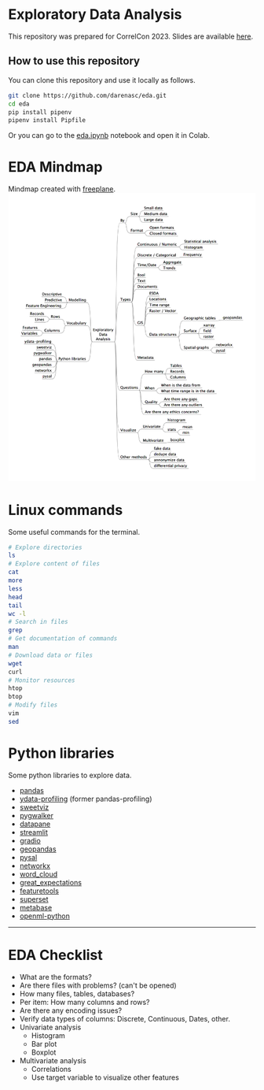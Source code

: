 # Exploratory Data Analysis

This repository was prepared for CorrelCon 2023. Slides are available [here](https://docs.google.com/presentation/d/1mYtzt5Tfk_xbYSWUBRgiNH5TumJNUWlRVDMeyntee_w/edit?usp=sharing).

## How to use this repository

You can clone this repository and use it locally as follows.

```bash
git clone https://github.com/darenasc/eda.git
cd eda
pip install pipenv
pipenv install Pipfile
```

Or you can go to the [eda.ipynb](notebooks/eda.ipynb) notebook and open it in Colab.

# EDA Mindmap

Mindmap created with [freeplane](https://docs.freeplane.org).
![](eda.png)

# Linux commands
Some useful commands for the terminal.

```bash
# Explore directories
ls
# Explore content of files
cat
more
less
head
tail 
wc -l
# Search in files
grep
# Get documentation of commands
man
# Download data or files
wget
curl
# Monitor resources
htop
btop
# Modify files
vim
sed
```

# Python libraries

Some python libraries to explore data.

- [pandas](https://github.com/pandas-dev/pandas)
- [ydata-profiling](https://github.com/ydataai/ydata-profiling) (former pandas-profiling)
- [sweetviz](https://github.com/fbdesignpro/sweetviz)
- [pygwalker](https://github.com/Kanaries/pygwalker)
- [datapane](https://github.com/datapane/datapane)
- [streamlit](https://github.com/streamlit/streamlit)
- [gradio](https://github.com/gradio-app/gradio)
- [geopandas](https://github.com/geopandas/geopandas)
- [pysal](https://github.com/pysal/pysal)
- [networkx](https://github.com/networkx/networkx)
- [word_cloud](https://github.com/amueller/word_cloud)
- [great_expectations](https://github.com/great-expectations/great_expectations)
- [featuretools](https://github.com/alteryx/featuretools)
- [superset](https://github.com/apache/superset)
- [metabase](https://github.com/metabase/metabase)
- [openml-python](https://github.com/openml/openml-python)


-----

<!-- ```mermaid
mindmap
    EDA
        By
            Size
                Small data
                Medium data
                Large data
            Format
                Open formats
                Closed formats
        Type
            Continuous / Numeric
                Statistical analysis
                Histogram
            Discrete / Categorical
                Frequency
            Time/Date
                Aggregate
            Bool
            Text
            Documents
            GIS
                ESDA
                Locations
                Time range
                Raster / Vector
                Data structures
                    Geographic tables
                        geopandas
                    Surface
                        xarray
                        field
                        raster
                    Spatial graphs
                        networkx
                        pysal
            Metadata
``` -->

# EDA Checklist

- What are the formats?
- Are there files with problems? (can't be opened)
- How many files, tables, databases?
- Per item: How many columns and rows?
- Are there any encoding issues?
- Verify data types of columns: Discrete, Continuous, Dates, other.
- Univariate analysis
  - Histogram
  - Bar plot
  - Boxplot
- Multivariate analysis
  - Correlations
  - Use target variable to visualize other features